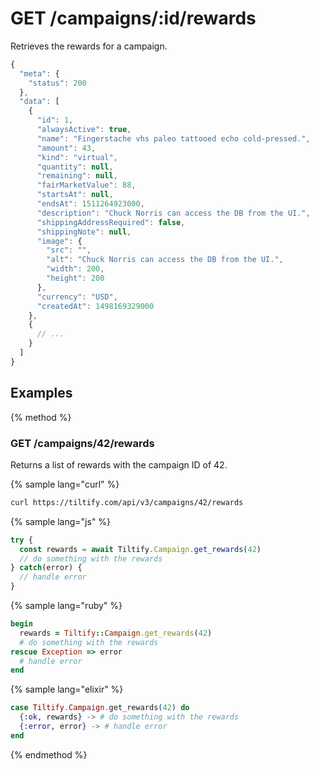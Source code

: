 # GET /campaigns/:id/rewards

Retrieves the rewards for a campaign.

```js
{
  "meta": {
    "status": 200
  },
  "data": [
    {
      "id": 1,
      "alwaysActive": true,
      "name": "Fingerstache vhs paleo tattooed echo cold-pressed.",
      "amount": 43,
      "kind": "virtual",
      "quantity": null,
      "remaining": null,
      "fairMarketValue": 88,
      "startsAt": null,
      "endsAt": 1511264923000,
      "description": "Chuck Norris can access the DB from the UI.",
      "shippingAddressRequired": false,
      "shippingNote": null,
      "image": {
        "src": "",
        "alt": "Chuck Norris can access the DB from the UI.",
        "width": 200,
        "height": 200
      },
      "currency": "USD",
      "createdAt": 1498169329000
    },
    {
      // ...
    }
  ]
}
```

## Examples

{% method %}
### GET /campaigns/42/rewards
Returns a list of rewards with the campaign ID of 42.

{% sample lang="curl" %}
```bash
curl https://tiltify.com/api/v3/campaigns/42/rewards
```

{% sample lang="js" %}
```js
try {
  const rewards = await Tiltify.Campaign.get_rewards(42)
  // do something with the rewards
} catch(error) {
  // handle error
}
```

{% sample lang="ruby" %}
```ruby
begin
  rewards = Tiltify::Campaign.get_rewards(42)
  # do something with the rewards
rescue Exception => error
  # handle error
end
```

{% sample lang="elixir" %}
```elixir
case Tiltify.Campaign.get_rewards(42) do
  {:ok, rewards} -> # do something with the rewards
  {:error, error} -> # handle error
end
```

{% endmethod %}
